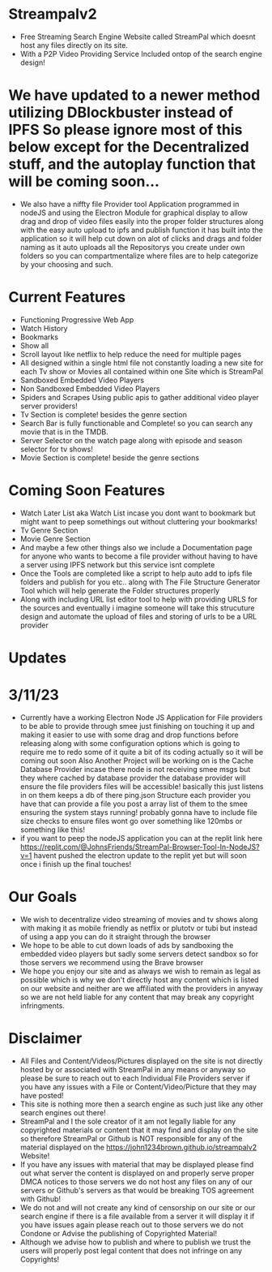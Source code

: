 # Streampalv2
- Free Streaming Search Engine Website called StreamPal which doesnt host any files directly on its site.
- With a P2P Video Providing Service Included ontop of the search engine design!
# We have updated to a newer method utilizing DBlockbuster instead of IPFS So please ignore most of this below except for the Decentralized stuff, and the autoplay function that will be coming soon...

- We also have a niffty file Provider tool Application programmed in nodeJS and using the Electron Module for graphical display to allow drag and drop of video files easily into the proper folder structures along with the easy auto upload to ipfs and publish function it has built into the application so it will help cut down on alot of clicks and drags and folder naming as it auto uploads all the Repositorys you create under own folders so you can compartmentalize where files are to help categorize by your choosing and such.

# Current Features
- Functioning Progressive Web App
- Watch History
- Bookmarks
- Show all
- Scroll layout like netflix to help reduce the need for multiple pages
- All designed within a single html file not constantly loading a new site for each Tv show or Movies all contained within one Site which is StreamPal
- Sandboxed Embedded Video Players
- Non Sandboxed Embedded Video Players
- Spiders and Scrapes Using public apis to gather additional video player server providers!
- Tv Section is complete! besides the genre section
- Search Bar is fully functionable and Complete! so you can search any movie that is in the TMDB.
- Server Selector on the watch page along with episode and season selector for tv shows!
- Movie Section is complete! beside the genre sections

# Coming Soon Features
- Watch Later List aka Watch List incase you dont want to bookmark but might want to peep somethings out without cluttering your bookmarks!
- Tv Genre Section
- Movie Genre Section
- And maybe a few other things also we include a Documentation page for anyone who wants to become a file provider without having to have a server using IPFS network but this service isnt complete
- Once the Tools are completed like a script to help auto add to ipfs file folders and publish for you etc.. along with The File Structure Generator Tool which will help generate the Folder structures properly
- Along with including URL list editor tool to help with providing URLS for the sources and eventually i imagine someone will take this strucuture design and automate the upload of files and storing of urls to be a URL provider

#   Updates
# 3/11/23
- Currently have a working Electron Node JS Application for File providers to be able to provide through smee just finishing on touching it up and making it easier to use with some drag and drop functions before releasing along with some configuration options which is going to require me to redo some of it quite a bit of its coding actually so it will be coming out soon Also Another Project will be working on is the Cache Database Provider incase there node is not receiving smee msgs but they where cached by database provider the database provider will ensure the file providers files will be accessible! basically this just listens in on them keeps a db of there ping.json Structure each provider you have that can provide a file you post a array list of them to the smee ensuring the system stays running! probably gonna have to include file size checks to ensure files wont go over something like 120mbs or something like this!
- if you want to peep the nodeJS application you can at the replit link here https://replit.com/@JohnsFriends/StreamPal-Browser-Tool-In-NodeJS?v=1 havent pushed the electron update to the replit yet but will soon once i finish up the final touches!

# Our Goals
- We wish to decentralize video streaming of movies and tv shows along with making it as mobile friendly as netflix or plutotv or tubi but instead of using a app you can do it straight through the browser
- We hope to be able to cut down loads of ads by sandboxing the embedded video players but sadly some servers detect sandbox so for those servers we recommend using the Brave browser
- We hope you enjoy our site and as always we wish to remain as legal as possible which is why we don't directly host any content which is listed on our website and neither are we affiliated with the providers in anyway so we are not held liable for any content that may break any copyright infringments.


# Disclaimer
- All Files and Content/Videos/Pictures displayed on the site is not directly hosted by or associated with StreamPal in any means or anyway so please be sure to reach out to each Individual File Providers server if you have any issues with a File or Content/Video/Picture that they may have posted!
- This site is nothing more then a search engine as such just like any other search engines out there!
- StreamPal and I the sole creator of it am not legally liable for any copyrighted materials or content that it may find and display on the site so therefore StreamPal or Github is NOT responsible for any of the material displayed on the https://john1234brown.github.io/streampalv2 Website!
- If you have any issues with material that may be displayed please find out what server the content is displayed on and properly serve proper DMCA notices to those servers we do not host any files on any of our servers or Github's servers as that would be breaking TOS agreement with Github!
- We do not and will not create any kind of censorship on our site or our search engine if there is a file available from a server it will display it if you have issues again please reach out to those servers we do not Condone or Advise the publishing of Copyrighted Material!
- Although we advise how to publish and where to publish we trust the users will properly post legal content that does not infringe on any Copyrights!
